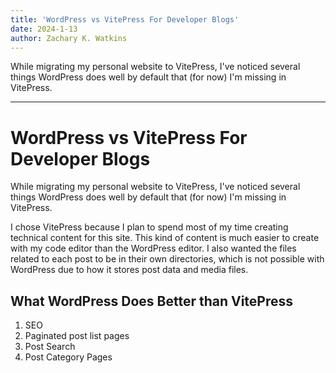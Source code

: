 ```yaml
---
title: 'WordPress vs VitePress For Developer Blogs'
date: 2024-1-13
author: Zachary K. Watkins
---
```


While migrating my personal website to VitePress, I've noticed several things WordPress does well by default that (for now) I'm missing in VitePress.

---

# WordPress vs VitePress For Developer Blogs

While migrating my personal website to VitePress, I've noticed several things WordPress does well by default that (for now) I'm missing in VitePress.

I chose VitePress because I plan to spend most of my time creating technical content for this site. This kind of content is much easier to create with my code editor than the WordPress editor. I also wanted the files related to each post to be in their own directories, which is not possible with WordPress due to how it stores post data and media files.

## What WordPress Does Better than VitePress

1. SEO
2. Paginated post list pages
3. Post Search
4. Post Category Pages
